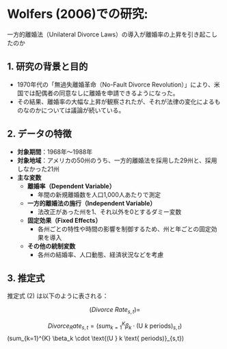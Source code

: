 
# Wolfers (2006)での研究: 
一方的離婚法（Unilateral Divorce Laws）の導入が離婚率の上昇を引き起こしたのか

## 1. 研究の背景と目的
- 1970年代の「無過失離婚革命（No-Fault Divorce Revolution）」により、米国では配偶者の同意なしに離婚を申請できるようになった。
- その結果、離婚率の大幅な上昇が観察されたが、それが法律の変化によるものなのかについては議論が続いている。

## 2. データの特徴
- **対象期間**：1968年～1988年
- **対象地域**：アメリカの50州のうち、一方的離婚法を採用した29州と、採用しなかった21州
- **主な変数**
  - **離婚率（Dependent Variable）**  
    - 年間の新規離婚数を人口1,000人あたりで測定
  - **一方的離婚法の施行（Independent Variable）**  
    - 法改正があった州を1、それ以外を0とするダミー変数
  - **固定効果（Fixed Effects）**  
    - 各州ごとの特性や時間の影響を制御するため、州と年ごとの固定効果を導入
  - **その他の統制変数**  
    - 各州の結婚率、人口動態、経済状況などを考慮

## 3. 推定式

推定式 (2) は以下のように表される：

$$
(Divorce \ Rate_{s,t})= 
$$

$$
Divorce_Rate_{s,t} =  (sum_{k=1}^{K} \beta_k \cdot \text{(U } k \text{ periods)}_{s,t})
$$
 (sum_{k=1}^{K} \beta_k \cdot \text{(U } k \text{ periods)}_{s,t})
